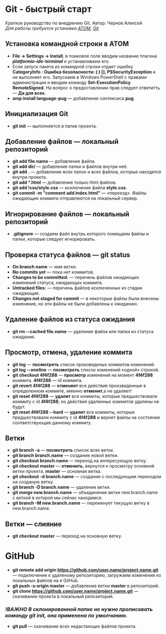 # Git - быстрый старт
Краткое руководство по внедрению Git. Автор: Чернов Алексей  
_Для работы требуется установка [ATOM](https://atom.io/), [Git](https://git-scm.com/)_

## Установка командной строки в ATOM
- **File -> Settings -> Install**, в поиковое поле вводим название плагина _**platformio-ide-terminal**_ и устанавливаем его.
- Если запуск пакета из командной строки отдает ошибку **CategoryInfo : Ошибка безопасности: (:) [], PSSecurityException** и не выполняет его. Запускаем в Windows PowerShell с правами администрации и вводим команду **Set-ExecutionPolicy RemoteSigned**. На вопрос о предоставлении прав следует ответитть — **Да для всех**. 
- **amp install language-pug** — добавление синтексиса **pug**.

## Инициализация Git
- **git init** — выполняется в папке проекта.

## Добавление файлов — локальный репозиторий
- **git add file.name** — добавление файла.
- **git add dir/** — добавление папки и файлов внутри неё.
- **git add .** — добавление всех папок и всех файлов, которые находятся внутри проекта.
- **git add \*.html** — добавление только html файлов.
- **git add !css/style.css** — исключение файла **style.css**.
- **git commit -m "comment add index.html"** — «переезд». Файлы ожидающие коммита отправляются на локальный сервер.

## Игнорирование файлов — локальный репозиторий
- **.gitignore** — создаем файл внутрь которого помещаем файлы и папки, которые следует игнорировать.

## Проверка статуса файлов — git status
- **On branch name** — имя ветки.
- **No commits yet** — пока нет коммитов.
- **Changes to be committed:** — перечень файлов ожидающих изменений статуса, ожидающих коммита.
- **Untracked files:** — перечень файлов исключенных из стадии ожидающия.
- **Changes not staged for commit** — в некоторые файлы были внесены изменения, но эти файлы не были добавлены к ожиданию. 

## Удаление файлов из статуса ожидания
- **git rm --cached file.name** — удаление файла или папки из статуса ожидания.

## Просмотр, отмена, удаление коммита
- **git log** — **посмотреть** список произведеных коммитов изменений.
- **git log --oneline** — **посмотреть** список изменений «одной» строкой.
- **git checkout 4f4f288** — **просмотр** изменений на момент **4f4f288** коммита. **4f4f288** — id коммита.
- **git revert 4f4f288** — **отменяет** все действия произведенные в определенном коммите, именно **отменит**,а не удаляет!
- **git reset 4f4f288** — **удалит** все коммиты, которые предшествовали коммиту с id **4f4f288**, но действия удаленных коммитов удалены не будут.
- **git reset 4f4f288 --hard** — **удалит** все коммиты, которые предшествовали коммиту с id **4f4f288** и вернет файлы на состояние соответствующие данному коммиту.

## Ветки
- **git branch -a** — **посмотреть** список всех веток.
- **git branch branch.name** — создание новой ветки.
- **git checkout branch.name** — переход на интересующую ветку.
- **git checkout master** — **отменить**, вернутся к просмотру основной ветки проекта. **master** — основная ветка.
- **git checkout -d branch.name** — создание с последующим переходом на созданую ветку.
- **git branch -D branch.name** — удаление ветки.
- **git mеrge new.branch.name** — объединение ветки new.branch.name с веткой в которой мы сейчас находимся. 
- **git branch -M new.branch.name** — переменует текущую ветку в new.branch.name. 

## Ветки — слияние
- **git  checkout master** — переход на основную ветку.

# GitHub
- **git remote add origin https://github.com/user.name/project.name.git** — подключение к удаленому репозиторию, загружаем изменения из локальных файлов на  я GitHub.
- **git push -u origin master** — добавление ветки **master** в репозиторий.
- **git clone https://github.com/user.name/project.name.git** — скачивание проекта в локальный репозиторий. 
### _!ВАЖНО В склонированной папке не нужно прописовать команду git init, она применена по умолчанию._ 
- **git pull** — скачивание всех недастающих файлов проекта. 
